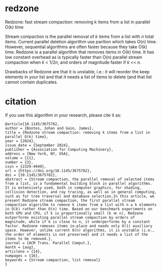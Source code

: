 # redzone
Redzone: fast stream compaction: removing k items from a list in parallel O(k) time

Stream compaction is the parallel removal of *k* items from a list with *n* total items. Current parallel deletion algorithm use parition which takes O(n) time.
However, sequential algorithms are often faster because they take O(*k*) time. Redzone is a parallel algorithm that removes items in O(*k*) time. 
It has low constant overhead as is typically faster than O(n) parallel stream compaction when *k* < 1/2*n*, and orders of magnitude faster if _k_ << _n_.

Drawbacks of Redzone are that it is unstable, i.e.: it will reorder the keep elements in your list and that it needs a list of items to delete (and that list 
cannot contain duplicates.


# citation

If you use this algorithm in your research, please cite it as: 

```
@article{10.1145/3675782,
author = {Bontes, Johan and Gain, James},
title = {Redzone stream compaction: removing k items from a list in parallel O(k) time},
year = {2024},
issue_date = {September 2024},
publisher = {Association for Computing Machinery},
address = {New York, NY, USA},
volume = {11},
number = {3},
issn = {2329-4949},
url = {https://doi.org/10.1145/3675782},
doi = {10.1145/3675782},
abstract = {Stream compaction, the parallel removal of selected items from a list, is a fundamental building block in parallel algorithms. It is extensively used, both in computer graphics, for shading, collision detection, and ray tracing, as well as in general computing, such as for tree traversal and database selection.In this article, we present Redzone stream compaction, the first parallel stream compaction algorithm to remove k items from a list with n ≥ k elements in O(k) rather than O(n) time. Based on our benchmark experiments on both GPU and CPU, if k is proportionally small (k ≪ n), Redzone outperforms existing parallel stream compaction by orders of magnitude, while if k is close to n, it underperforms by a constant factor. Redzone removes items in-place and needs only O(1) auxiliary space. However, unlike current O(n) algorithms, it is unstable (i.e., the order of elements is not preserved) and it needs a list of the items to be removed.},
journal = {ACM Trans. Parallel Comput.},
month = {aug},
articleno = {14},
numpages = {16},
keywords = {Stream compaction, list removal}
}

  
```
